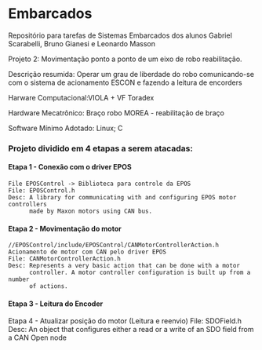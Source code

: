 # Embarcados
Repositório para tarefas de Sistemas Embarcados dos alunos Gabriel Scarabelli, Bruno Gianesi e Leonardo Masson

Projeto 2: Movimentação ponto a ponto de um eixo de robo reabilitação.

Descrição resumida: Operar um grau de liberdade do robo comunicando-se com o sistema de acionamento ESCON e fazendo a leitura de encorders

Harware Computacional:VIOLA + VF Toradex

Hardware Mecatrônico: Braço robo MOREA - reabilitação de braço

Software Mínimo Adotado: Linux; C




### Projeto dividido em 4 etapas a serem atacadas:

  #### Etapa 1 - Conexão com o driver EPOS
    File EPOSControl -> Biblioteca para controle da EPOS
    File: EPOSControl.h
    Desc: A library for communicating with and configuring EPOS motor controllers
          made by Maxon motors using CAN bus.

  #### Etapa 2 - Movimentação do motor
    //EPOSControl/include/EPOSControl/CANMotorControllerAction.h
    Acionamento de motor com CAN pelo driver EPOS
    File: CANMotorControllerAction.h
    Desc: Represents a very basic action that can be done with a motor
          controller. A motor controller configuration is built up from a number
          of actions.

  #### Etapa 3 - Leitura do Encoder


  Etapa 4 - Atualizar posição do motor (Leitura e reenvio)
    File: SDOField.h
    Desc: An object that configures either a read or a write of an SDO field
          from a CAN Open node
